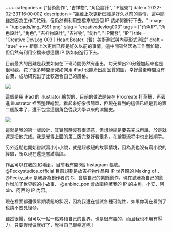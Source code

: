 +++
categories = ["藝術創作", "吉祥物", "角色設計", "IP經營"]
date = 2022-02-23T16:00:00Z
description = "距離上次更新已經是好久以前的事情，這中間雖然因為工作而忙碌，但仍然有利用空檔來想這個 IP 該如何進行下去。"
image = "/uploads/img_7591.png"
slug = "creativedevlog003"
tags = ["角色IP", "角色設計", "角色", "吉祥物設計", "吉祥物", "創作", " IP開發", "IP"]
title = "Creative DevLog 003｜Heart Beater（暫）美術測試與內容形式測試"
draft = "true"
+++
距離上次更新已經是好久以前的事情，這中間雖然因為工作而忙碌，但仍然有利用空檔來想這個 IP 該如何進行下去。

目前最大的困難是我要如何在下班時間仍然有產出，每天擠出20分鐘加起來也是很可觀。花了很多時間研究如何用 iPad 也能產出高品質的圖，幸好最後時間沒有白費，成功研究出了比較適合自己的風格。

![](/uploads/img_7591.png)

這個是用 iPad 的 illustrator 繪製的，目前的做法是先在 Procreate 打草稿，再丟進 illustrator 裡面整理繪製。看起來好像很簡單，但現在看到的這個已經是我的第二個版本了，還不包含這個角色從我大學以來的演變史。

![](/uploads/ebe2e39d-1893-4177-9767-ef8e3bd246ef.png)

這就是我的第一版設計，其實當時沒有很滿意，但想說總是要先完成再說，於是就還是把他完成。我是覺得上面的第二版完整好看很多，在繪製流程中也比較順手。

另外近期也開始嘗試寫小小小說，就是超級短的故事情境，因為我也沒有寫小說的經驗，所以現在還是嘗試階段。

作品可以在[我的 IG](https://www.instagram.com/p/CZ4SQfuv_WR/)看到，目前我有開3個 Instagram 帳號。 @Peckystudios_official 目前規劃是放吉祥物作品與 IP 世界觀的 Making of 、 @Pecky_abc 是我身為創作者的IG，會放自己的業餘創作，現在試著為自己的創作增加了世界觀的小故事、 @anbinc_pon 會放圍繞著我的 IP 的主角，小安、阿bin、阿西的 IP 內容。

現在裡面都還很早期凌亂的狀況，因為我還在嘗試各種可能性，如果你現在看到了也請不要見怪😄️。

雖然很慢，但可以一點一點累積自己的世界，也是很有趣的，而且我也不用有壓力，只要慢慢做就好了，覺得自己很幸運呢！